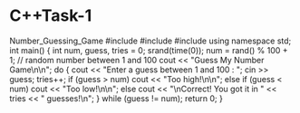 # C++Task-1
Number_Guessing_Game
#include <iostream>
#include <cstdlib>
#include <ctime>
using namespace std;
int main()
{
    int num, guess, tries = 0;
    srand(time(0));
    num = rand() % 100 + 1; // random number between 1 and 100
    cout << "Guess My Number Game\n\n";
    do
    {
        cout << "Enter a guess between 1 and 100 : ";
        cin >> guess;
        tries++;
        if (guess > num)
            cout << "Too high!\n\n";
        else if (guess < num)
            cout << "Too low!\n\n";
        else
            cout << "\nCorrect! You got it in " << tries << " guesses!\n";
    } while (guess != num);
    return 0;
}

